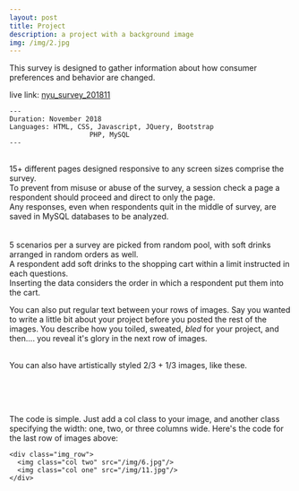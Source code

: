 ```yaml
---
layout: post
title: Project
description: a project with a background image
img: /img/2.jpg
---
```


This survey is designed to gather information about how consumer preferences and behavior are changed.

live link: <a href="http://choihyew.dev.fast.sheridanc.on.ca/nyu_survey_201811/pages/q1.php"> nyu_survey_201811</a>

	---
	Duration: November 2018
	Languages: HTML, CSS, Javascript, JQuery, Bootstrap
						PHP, MySQL
	---


<div class="img_row">
	<img class="col one" src="{{ site.baseurl }}/img/surveyPage1.jpg" alt="" title="First page"/>
	<img class="col one" src="{{ site.baseurl }}/img/surveyPage2.jpg" alt="" title="Middle page"/>
	<img class="col one" src="{{ site.baseurl }}/img/surveyPage3.jpg" alt="" title="End Page"/>
</div>
<div class="col three caption">
	15+ different pages designed responsive to any screen sizes comprise the survey.<br>
	To prevent from misuse or abuse of the survey, a session check a page a respondent should proceed and direct to only the page.<br>
	Any responses, even when respondents quit in the middle of survey, are saved in MySQL databases to be analyzed. 
</div>
<br><br>
<div class="img_row">
	<img class="col three" src="{{ site.baseurl }}/img/surveyScn1.jpg" alt="" title="Scenario 1"/>
</div>
<div class="img_row">
	<img class="col three" src="{{ site.baseurl }}/img/surveyScn2.jpg" alt="" title="Scenario 2"/>
</div>
<div class="col three caption">
	5 scenarios per a survey are picked from random pool, with soft drinks arranged in random orders as well.<br>
	A respondent add soft drinks to the shopping cart within a limit instructed in each questions.<br>
	Inserting the data considers the order in which a respondent put them into the cart.	
</div>

You can also put regular text between your rows of images. Say you wanted to write a little bit about your project before you posted the rest of the images. You describe how you toiled, sweated, *bled* for your project, and then.... you reveal it's glory in the next row of images.


<div class="img_row">
	<img class="col two" src="{{ site.baseurl }}/img/6.jpg" alt="" title="example image"/>
	<img class="col one" src="{{ site.baseurl }}/img/11.jpg" alt="" title="example image"/>
</div>
<div class="col three caption">
	You can also have artistically styled 2/3 + 1/3 images, like these.
</div>


<br/><br/><br/>


The code is simple. Just add a col class to your image, and another class specifying the width: one, two, or three columns wide. Here's the code for the last row of images above: 

	<div class="img_row">
	  <img class="col two" src="/img/6.jpg"/>
	  <img class="col one" src="/img/11.jpg"/>
	</div>
